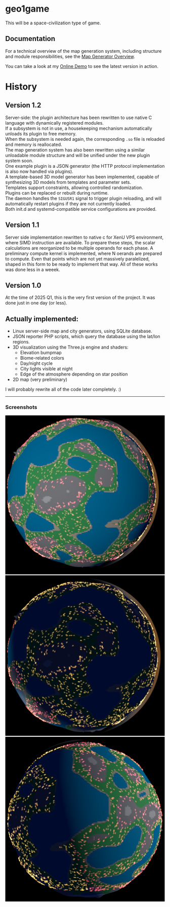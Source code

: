 # geo1game
This will be a space-civilization type of game.

## Documentation

For a technical overview of the map generation system, including structure and module responsibilities, see the [Map Generator Overview](doc/overview.md).

You can take a look at my [Online Demo](https://myndideal.com/geo/) to see the latest version in action.

# History

## Version 1.2
Server-side: the plugin architecture has been rewritten to use native C language with dynamically registered modules.  
If a subsystem is not in use, a housekeeping mechanism automatically unloads its plugin to free memory.  
When the subsystem is needed again, the corresponding `.so` file is reloaded and memory is reallocated.  
The map generation system has also been rewritten using a similar unloadable module structure and will be unified under the new plugin system soon.  
One example plugin is a JSON generator (the HTTP protocol implementation is also now handled via plugins).  
A template-based 3D model generator has been implemented, capable of synthesizing 3D models from templates and parameter sets.  
Templates support constraints, allowing controlled randomization.  
Plugins can be replaced or rebuilt during runtime.  
The daemon handles the `SIGUSR1` signal to trigger plugin reloading, and will automatically restart plugins if they are not currently loaded.  
Both init.d and systemd-compatible service configurations are provided.

## Version 1.1
Server side implementation rewritten to native c for XenU VPS environment, where SIMD instruction are available. To prepare these steps, the scalar calculations are reorganized to be multiple operands for each phase.
A preliminary compute kernel is implemented, where N oerands are prepared to compute. Even that points which are not yet massively paralelized, shaped in this form to be ready to implement that way.
All of these works was done less in a weeek.

## Version 1.0
At the time of 2025 Q1, this is the very first version of the project. It was done just in one day (or less).

## Actually implemented:
- Linux server-side map and city generators, using SQLite database.
- JSON reporter PHP scripts, which query the database using the lat/lon regions.
- 3D visualization using the Three.js engine and shaders:
  - Elevation bumpmap
  - Biome-related colors
  - Day/night cycle
  - City lights visible at night
  - Edge of the atmosphere depending on star position
- 2D map (very preliminary)

I will probably rewrite all of the code later completely. :)

---

### Screenshots

![s1](doc/s1.png)
![s2](doc/s2.png)
![s3](doc/s3.png)
